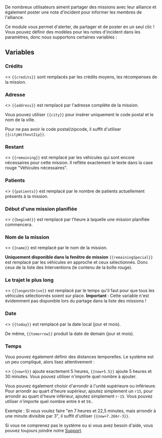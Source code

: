 De nombreux utilisateurs aiment partager des missions avec leur alliance
 et également poster une note d'incident pour informer les membres de l'alliance.

Ce module vous permet d'alerter, de partager et de poster en un seul clic !
Vous pouvez définir des modèles pour les notes d'incident dans les paramètres, donc nous supportons certaines variables :

## Variables

### Crédits

<> ``{{credits}}`` sont remplacés par les crédits moyens, les récompenses de la mission.

### Adresse

<> ``{{address}}`` est remplacé par l'adresse complète de la mission.

Vous pouvez utiliser  ``{{city}}`` pour insérer uniquement le code postal et le nom de la ville.

Pour ne pas avoir le code postal/zipcode, il suffit d'utiliser  ``{{cityWithoutZip}}``.

### Restant

<> ``{{remaining}}`` est remplacé par les véhicules qui sont encore nécessaires pour cette mission.
Il reflète exactement le texte dans la case rouge "Véhicules nécessaires".

### Patients

<> ``{{patients}}`` est remplacé par le nombre de patients actuellement présents à la mission.

### Début d'une mission planifiée

<> ``{{beginAt}}`` est remplacé par l'heure à laquelle une mission planifiée commencera.

### Nom de la mission

<> ``{{name}}`` est remplacé par le nom de la mission.

**Uniquement disponible dans la fenêtre de mission**  ``{{remainingSpecial}}``
 est remplacé par les véhicules en approche et ceux sélectionnés.
Donc ceux de la liste des Interventions (le contenu de la boîte rouge).

### Le trajet le plus long

<> ``{{longestDrive}}``
 est remplacé par le temps qu'il faut pour que tous les véhicules sélectionnés soient sur place.
**Important** : Cette variable n'est évidemment pas disponible lors du partage dans la liste des missions !

### Date

<> ``{{today}}`` est remplacé par la date local (jour et mois).

De même,  ``{{tomorrow}}`` produit la date de demain (jour et mois).

### Temps

Vous pouvez également définir des distances temporelles. Le système est un peu compliqué, alors lisez attentivement :

<> ``{{now+5}}`` ajoute exactement 5 heures,  ``{{now+5.5}}`` ajoute 5 heures et 30 minutes.
Vous pouvez utiliser n'importe quel nombre à ajouter.

Vous pouvez également choisir d'arrondir à l'unité supérieure ou inférieure.
Pour arrondir au quart d'heure supérieur, ajoutez simplement un `r15`, pour arrondir au quart d'heure inférieur,
 ajoutez simplement `r-15`.
Vous pouvez utiliser n'importe quel nombre entre `0` et `59`..

Exemple : Si vous voulez faire "en 7 heures et 22,5 minutes, mais arrondir à une minute divisible par 3",
 il suffit d'utiliser  ``{{now+7.266r-3}}``.

Si vous ne comprenez pas le système ou si vous avez besoin d'aide, vous pouvez toujours joindre notre [Support](../../support.md).
